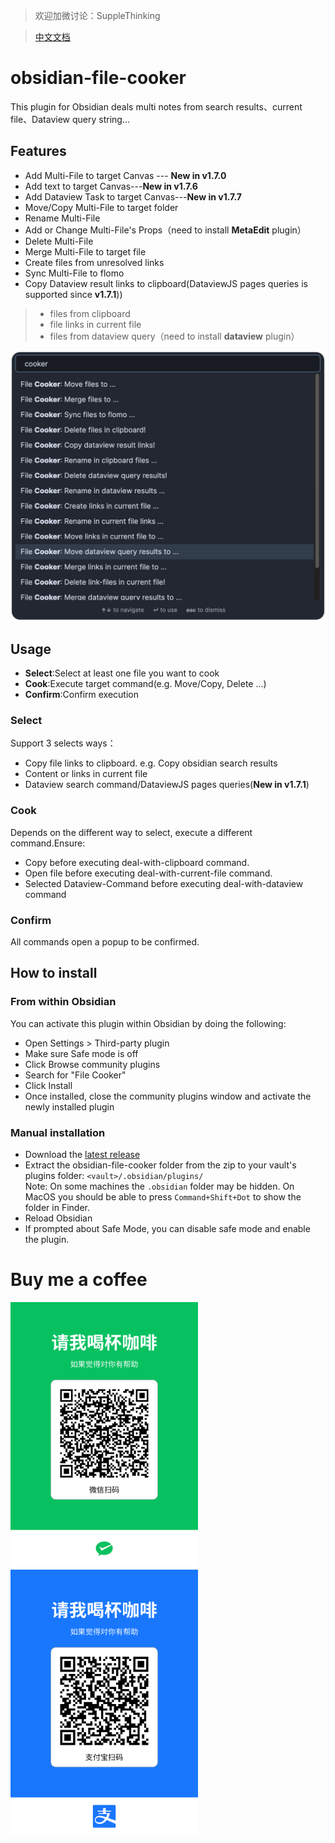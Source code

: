 > 欢迎加微讨论：SuppleThinking

> [中文文档](README_zh.md)

# obsidian-file-cooker

This plugin for Obsidian deals multi notes from search results、current file、Dataview query string...
    
## Features

- Add Multi-File to target Canvas --- **New in v1.7.0**
- Add text to target Canvas---**New in v1.7.6**
- Add Dataview Task to target Canvas---**New in v1.7.7**
- Move/Copy Multi-File to target folder
- Rename Multi-File
- Add or Change Multi-File's Props（need to install **MetaEdit** plugin）
- Delete Multi-File
- Merge Multi-File to target file
- Create files from unresolved links
- Sync Multi-File to flomo
- Copy Dataview result links to clipboard(DataviewJS pages queries is supported since **v1.7.1**))

> - files from clipboard
> - file links in current file
> - files from dataview query（need to install **dataview** plugin）

![obsidian-file-cooker Demo Image](demo.png)

## Usage

- **Select**:Select at least one file you want to cook
- **Cook**:Execute target command(e.g. Move/Copy, Delete ...)
- **Confirm**:Confirm execution

### Select

Support 3 selects ways：
- Copy file links to clipboard. e.g. Copy obsidian search results
- Content or links in current file
- Dataview search command/DataviewJS pages queries(**New in v1.7.1**)

### Cook

Depends on the different way to select, execute a different command.Ensure:
- Copy before executing deal-with-clipboard command.
- Open file before executing deal-with-current-file command.
- Selected Dataview-Command before executing deal-with-dataview command

### Confirm

All commands open a popup to be confirmed.

## How to install

### From within Obsidian
You can activate this plugin within Obsidian by doing the following:
- Open Settings > Third-party plugin
- Make sure Safe mode is off
- Click Browse community plugins
- Search for "File Cooker"
- Click Install
- Once installed, close the community plugins window and activate the newly installed plugin

### Manual installation

- Download the [latest release](https://github.com/ivaneye/obsidian-files-cooker/releases/latest)
- Extract the obsidian-file-cooker folder from the zip to your vault's plugins folder: `<vault>/.obsidian/plugins/`  
Note: On some machines the `.obsidian` folder may be hidden. On MacOS you should be able to press `Command+Shift+Dot` to show the folder in Finder.
- Reload Obsidian
- If prompted about Safe Mode, you can disable safe mode and enable the plugin.

# Buy me a coffee

<div display="flex">
  <img src="./wx_pay.png" width="300px"/>
  <img src="./alipay.png" width="300px"/>
</div>